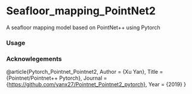 # Seafloor_mapping_PointNet2
A seafloor mapping model based on PointNet++ using Pytorch

### Usage

### Acknowlegements

@article{Pytorch_Pointnet_Pointnet2,
      Author = {Xu Yan},
      Title = {Pointnet/Pointnet++ Pytorch},
      Journal = {https://github.com/yanx27/Pointnet_Pointnet2_pytorch},
      Year = {2019}
}
